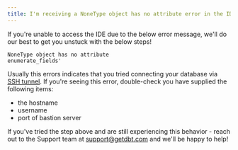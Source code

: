 ```yaml
---
title: I'm receiving a NoneType object has no attribute error in the IDE?
---
```


If you're unable to access the IDE due to the below error message, we'll do our best to get you unstuck with the below steps! 

```
NoneType object has no attribute 
enumerate_fields'
```

Usually this errors indicates that you tried connecting your database via [SSH tunnel](https://docs.getdbt.com/docs/dbt-cloud/cloud-configuring-dbt-cloud/connecting-your-database#connecting-via-an-ssh-tunnel). If you're seeing this error, double-check you have supplied the following items:

- the hostname
- username
- port of bastion server

If you've tried the step above and are still experiencing this behavior - reach out to the Support team at support@getdbt.com and we'll be happy to help!

</File>
